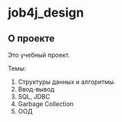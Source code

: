 # job4j_design

## О проекте

Это учебный проект.

Темы:

1. Структуры данных и алгоритмы.
2. Ввод-вывод
3. SQL, JDBC
4. Garbage Collection
5. ООД